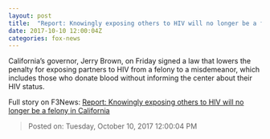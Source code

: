 ```yaml
---
layout: post
title:  "Report: Knowingly exposing others to HIV will no longer be a felony in California"
date: 2017-10-10 12:00:04Z
categories: fox-news
---
```


California’s governor, Jerry Brown, on Friday signed a law that lowers the penalty for exposing partners to HIV from a felony to a misdemeanor, which includes those who donate blood without informing the center about their HIV status.


Full story on F3News: [Report: Knowingly exposing others to HIV will no longer be a felony in California](http://www.f3nws.com/n/4CppSJ)

> Posted on: Tuesday, October 10, 2017 12:00:04 PM
